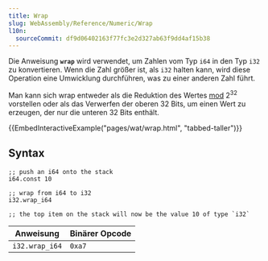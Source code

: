 ```yaml
---
title: Wrap
slug: WebAssembly/Reference/Numeric/Wrap
l10n:
  sourceCommit: df9d06402163f77fc3e2d327ab63f9dd4af15b38
---
```


Die Anweisung **`wrap`** wird verwendet, um Zahlen vom Typ `i64` in den Typ `i32` zu konvertieren. Wenn die Zahl größer ist, als `i32` halten kann, wird diese Operation eine Umwicklung durchführen, was zu einer anderen Zahl führt.

Man kann sich wrap entweder als die Reduktion des Wertes [mod](https://en.wikipedia.org/wiki/Modular_arithmetic) 2<sup>32</sup> vorstellen oder als das Verwerfen der oberen 32 Bits, um einen Wert zu erzeugen, der nur die unteren 32 Bits enthält.

{{EmbedInteractiveExample("pages/wat/wrap.html", "tabbed-taller")}}

## Syntax

```wasm
;; push an i64 onto the stack
i64.const 10

;; wrap from i64 to i32
i32.wrap_i64

;; the top item on the stack will now be the value 10 of type `i32`
```

| Anweisung      | Binärer Opcode |
| -------------- | -------------- |
| `i32.wrap_i64` | `0xa7`         |
